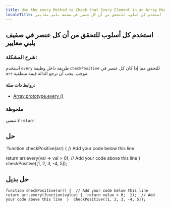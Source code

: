 ```yaml
---
title: Use the every Method to Check that Every Element in an Array Meets a Criteria
localeTitle: استخدم كل أسلوب للتحقق من أن كل عنصر في صفيف يلبي معايير
---
```

## استخدم كل أسلوب للتحقق من أن كل عنصر في صفيف يلبي معايير

### شرح المشكلة:

استخدم `every` طريقة داخل وظيفة `checkPositive` للتحقق مما إذا كان كل عنصر في `arr` موجب. يجب أن ترجع الدالة قيمة منطقية.

#### روابط ذات صلة:

*   [Array.prototype.every ()](https://developer.mozilla.org/en-US/docs/Web/JavaScript/Reference/Global_Objects/Array/every)

### ملحوظة

لا تنسى `return`

## حل

 `function checkPositive(arr) { 
  // Add your code below this line 
 
  return arr.every(val => val > 0); 
  // Add your code above this line 
 } 
 checkPositive([1, 2, 3, -4, 5]); 
` 

## حل بديل

 `function checkPositive(arr) { 
  // Add your code below this line 
    return arr.every(function(value) { 
        return value > 0; 
    }); 
  // Add your code above this line 
 } 
 checkPositive([1, 2, 3, -4, 5]); 
`